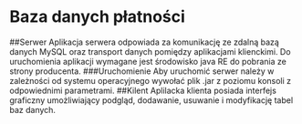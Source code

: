 # Baza danych płatności 
##Serwer
Aplikacja serwera odpowiada za komunikację ze zdalną bazą danych MySQL oraz transport danych pomiędzy aplikacjami klienckimi. 
Do uruchomienia aplikacji wymagane jest środowisko java RE do pobrania ze strony producenta. 
###Uruchomienie 
Aby uruchomić serwer należy w zależności od systemu operacyjnego wywołać plik .jar z poziomu konsoli z odpowiednimi parametrami. 
##Kilent 
Aplilacka klienta posiada interfejs graficzny umożliwiający podgląd, dodawanie, usuwanie i modyfikację tabel baz danych. 

